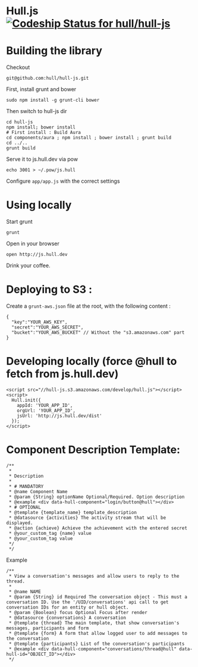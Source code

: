 # Hull.js [ ![Codeship Status for hull/hull-js](https://circleci.com/gh/hull/hull-js/tree/develop.png?circle-token=26a17dad6ac378f6028a460a5857d5ca15a8aa13) ](https://circleci.com/gh/hull/hull-js)

# Building the library

Checkout

    git@github.com:hull/hull-js.git

First, install grunt and bower

    sudo npm install -g grunt-cli bower

Then switch to hull-js dir

    cd hull-js
    npm install; bower install
    # First install : Build Aura
    cd components/aura ; npm install ; bower install ; grunt build
    cd ../..
    grunt build


Serve it to js.hull.dev via pow

    echo 3001 > ~/.pow/js.hull


Configure ```app/app.js``` with the correct settings


# Using locally

Start grunt

    grunt

Open in your browser

    open http://js.hull.dev

Drink your coffee.


# Deploying to S3 :

Create a `grunt-aws.json` file at the root, with the following content :

    {
      "key":"YOUR_AWS_KEY",
      "secret":"YOUR_AWS_SECRET",
      "bucket":"YOUR_AWS_BUCKET" // Without the "s3.amazonaws.com" part
    }


# Developing locally (force @hull to fetch from js.hull.dev)

    <script src="//hull-js.s3.amazonaws.com/develop/hull.js"></script>
    <script>
      Hull.init({
        appId: 'YOUR_APP_ID',
        orgUrl: 'YOUR_APP_ID',
        jsUrl: 'http://js.hull.dev/dist'
      });
    </script>


# Component Description Template:

```
/**
 * 
 * Description
 *
 * # MANDATORY
 * @name Component Name
 * @param {String} optionName Optional/Required. Option description
 * @example <div data-hull-component="login/button@hull"></div>
 * # OPTIONAL
 * @template {template_name} template_description
 * @datasource {activities} The activity stream that will be displayed.
 * @action {achieve} Achieve the achievement with the entered secret
 * @your_custom_tag {name} value
 * @your_custom_tag value
 */
 */
```

Example

```
/**
 * View a conversation's messages and allow users to reply to the thread.
 *
 * @name NAME
 * @param {String} id Required The conversation object - This must a conversation ID. Use the '/UID/conversations' api call to get conversation IDs for an entity or hull object.
 * @param {Boolean} focus Optional Focus after render
 * @datasource {conversations} A conversation
 * @template {thread} The main template, that show conversation's messages, participants and form
 * @template {form} A form that allow logged user to add messages to the conversation
 * @template {participants} List of the conversation's participants
 * @example <div data-hull-component="conversations/thread@hull" data-hull-id="OBJECT_ID"></div>
 */
```
